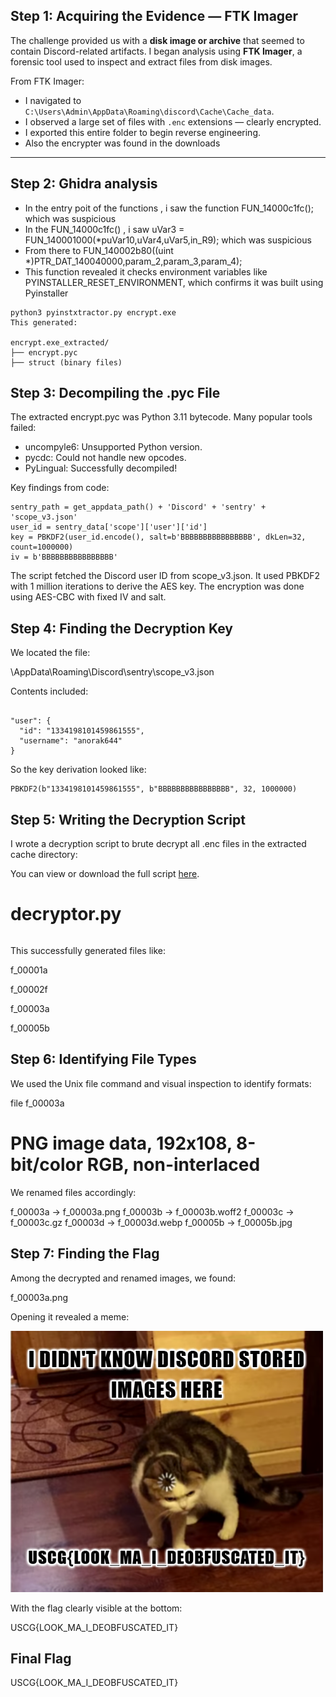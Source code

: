 
## Step 1: Acquiring the Evidence — FTK Imager

The challenge provided us with a **disk image or archive** that seemed to contain Discord-related artifacts. 
I began analysis using **FTK Imager**, a forensic tool used to inspect and extract files from disk images.

 From FTK Imager:
- I navigated to `C:\Users\Admin\AppData\Roaming\discord\Cache\Cache_data`.
- I observed a large set of files with `.enc` extensions — clearly encrypted.
- I exported this entire folder to begin reverse engineering.
- Also the encrypter was found in the downloads

---

##  Step 2: Ghidra analysis
- In the entry poit of the functions , i saw the function FUN_14000c1fc(); which was suspicious
- In the FUN_14000c1fc() , i saw uVar3 = FUN_140001000(*puVar10,uVar4,uVar5,in_R9); which was suspicious
- From there to FUN_140002b80((uint *)PTR_DAT_140040000,param_2,param_3,param_4);
- This function revealed it checks environment variables like PYINSTALLER_RESET_ENVIRONMENT, which confirms it was built using Pyinstaller 


```
python3 pyinstxtractor.py encrypt.exe
This generated:

encrypt.exe_extracted/
├── encrypt.pyc
├── struct (binary files)

```

## Step 3: Decompiling the .pyc File
The extracted encrypt.pyc was Python 3.11 bytecode. Many popular tools failed:

- uncompyle6: Unsupported Python version.
- pycdc: Could not handle new opcodes.
- PyLingual: Successfully decompiled!

 Key findings from code:

```
sentry_path = get_appdata_path() + 'Discord' + 'sentry' + 'scope_v3.json'
user_id = sentry_data['scope']['user']['id']
key = PBKDF2(user_id.encode(), salt=b'BBBBBBBBBBBBBBBB', dkLen=32, count=1000000)
iv = b'BBBBBBBBBBBBBBBB'
```

The script fetched the Discord user ID from scope_v3.json.
It used PBKDF2 with 1 million iterations to derive the AES key.
The encryption was done using AES-CBC with fixed IV and salt.

 ## Step 4: Finding the Decryption Key
 
We located the file:

\AppData\Roaming\Discord\sentry\scope_v3.json

Contents included:
```

"user": {
  "id": "1334198101459861555",
  "username": "anorak644"
}
```
 So the key derivation looked like:
```
PBKDF2(b"1334198101459861555", b"BBBBBBBBBBBBBBBB", 32, 1000000)
```

## Step 5: Writing the Decryption Script
I wrote a decryption script to brute decrypt all .enc files in the extracted cache directory:

You can view or download the full script [here](script.py).

# decryptor.py
```

```
This successfully generated files like:

f_00001a

f_00002f

f_00003a

f_00005b

## Step 6: Identifying File Types
 
We used the Unix file command and visual inspection to identify formats:

file f_00003a

# PNG image data, 192x108, 8-bit/color RGB, non-interlaced

We renamed files accordingly:

f_00003a → f_00003a.png
f_00003b → f_00003b.woff2
f_00003c → f_00003c.gz
f_00003d → f_00003d.webp
f_00005b → f_00005b.jpg

## Step 7: Finding the Flag
Among the decrypted and renamed images, we found:

f_00003a.png

Opening it revealed a meme:

![Flag found in image](f_00003e.webp)

With the flag clearly visible at the bottom:

USCG{LOOK_MA_I_DEOBFUSCATED_IT}

## Final Flag

USCG{LOOK_MA_I_DEOBFUSCATED_IT}
